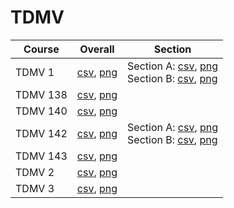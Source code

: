 # TDMV

| Course | Overall | Section |
| ------ | ------- | ------- |
| TDMV 1 | [csv](https://github.com/UCSD-Historical-Enrollment-Data/2024Summer1/blob/main/overall/TDMV%201.csv), [png](https://raw.githubusercontent.com/UCSD-Historical-Enrollment-Data/2024Summer1/main/plot_overall/TDMV%201.png) | Section A: [csv](https://github.com/UCSD-Historical-Enrollment-Data/2024Summer1/blob/main/section/TDMV%201_A.csv), [png](https://raw.githubusercontent.com/UCSD-Historical-Enrollment-Data/2024Summer1/main/plot_section/TDMV%201_A.png)<br>Section B: [csv](https://github.com/UCSD-Historical-Enrollment-Data/2024Summer1/blob/main/section/TDMV%201_B.csv), [png](https://raw.githubusercontent.com/UCSD-Historical-Enrollment-Data/2024Summer1/main/plot_section/TDMV%201_B.png) |
| TDMV 138 | [csv](https://github.com/UCSD-Historical-Enrollment-Data/2024Summer1/blob/main/overall/TDMV%20138.csv), [png](https://raw.githubusercontent.com/UCSD-Historical-Enrollment-Data/2024Summer1/main/plot_overall/TDMV%20138.png) |  |
| TDMV 140 | [csv](https://github.com/UCSD-Historical-Enrollment-Data/2024Summer1/blob/main/overall/TDMV%20140.csv), [png](https://raw.githubusercontent.com/UCSD-Historical-Enrollment-Data/2024Summer1/main/plot_overall/TDMV%20140.png) |  |
| TDMV 142 | [csv](https://github.com/UCSD-Historical-Enrollment-Data/2024Summer1/blob/main/overall/TDMV%20142.csv), [png](https://raw.githubusercontent.com/UCSD-Historical-Enrollment-Data/2024Summer1/main/plot_overall/TDMV%20142.png) | Section A: [csv](https://github.com/UCSD-Historical-Enrollment-Data/2024Summer1/blob/main/section/TDMV%20142_A.csv), [png](https://raw.githubusercontent.com/UCSD-Historical-Enrollment-Data/2024Summer1/main/plot_section/TDMV%20142_A.png)<br>Section B: [csv](https://github.com/UCSD-Historical-Enrollment-Data/2024Summer1/blob/main/section/TDMV%20142_B.csv), [png](https://raw.githubusercontent.com/UCSD-Historical-Enrollment-Data/2024Summer1/main/plot_section/TDMV%20142_B.png) |
| TDMV 143 | [csv](https://github.com/UCSD-Historical-Enrollment-Data/2024Summer1/blob/main/overall/TDMV%20143.csv), [png](https://raw.githubusercontent.com/UCSD-Historical-Enrollment-Data/2024Summer1/main/plot_overall/TDMV%20143.png) |  |
| TDMV 2 | [csv](https://github.com/UCSD-Historical-Enrollment-Data/2024Summer1/blob/main/overall/TDMV%202.csv), [png](https://raw.githubusercontent.com/UCSD-Historical-Enrollment-Data/2024Summer1/main/plot_overall/TDMV%202.png) |  |
| TDMV 3 | [csv](https://github.com/UCSD-Historical-Enrollment-Data/2024Summer1/blob/main/overall/TDMV%203.csv), [png](https://raw.githubusercontent.com/UCSD-Historical-Enrollment-Data/2024Summer1/main/plot_overall/TDMV%203.png) |  |
